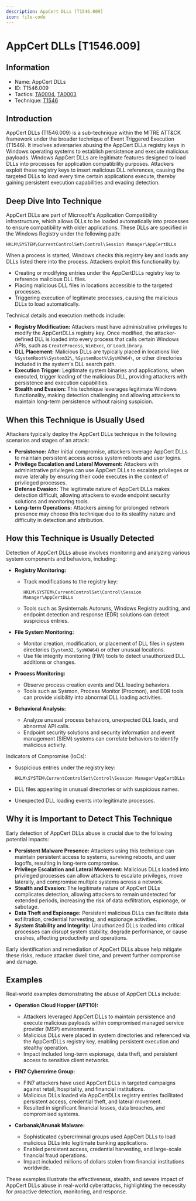 ```yaml
---
description: AppCert DLLs [T1546.009]
icon: file-code
---
```


# AppCert DLLs [T1546.009]

## Information

- Name: AppCert DLLs
- ID: T1546.009
- Tactics: [TA0004](../TA0004/TA0004.md), [TA0003](../TA0003/TA0003.md)
- Technique: [T1546](./T1546.md)

## Introduction

AppCert DLLs (T1546.009) is a sub-technique within the MITRE ATT&CK framework under the broader technique of Event Triggered Execution (T1546). It involves adversaries abusing the AppCert DLLs registry keys in Windows operating systems to establish persistence and execute malicious payloads. Windows AppCert DLLs are legitimate features designed to load DLLs into processes for application compatibility purposes. Attackers exploit these registry keys to insert malicious DLL references, causing the targeted DLLs to load every time certain applications execute, thereby gaining persistent execution capabilities and evading detection.

## Deep Dive Into Technique

AppCert DLLs are part of Microsoft's Application Compatibility infrastructure, which allows DLLs to be loaded automatically into processes to ensure compatibility with older applications. These DLLs are specified in the Windows Registry under the following path:

```
HKLM\SYSTEM\CurrentControlSet\Control\Session Manager\AppCertDLLs
```

When a process is started, Windows checks this registry key and loads any DLLs listed there into the process. Attackers exploit this functionality by:

- Creating or modifying entries under the AppCertDLLs registry key to reference malicious DLL files.
- Placing malicious DLL files in locations accessible to the targeted processes.
- Triggering execution of legitimate processes, causing the malicious DLLs to load automatically.

Technical details and execution methods include:

- **Registry Modification:** Attackers must have administrative privileges to modify the AppCertDLLs registry key. Once modified, the attacker-defined DLL is loaded into every process that calls certain Windows APIs, such as `CreateProcess`, `WinExec`, or `LoadLibrary`.
- **DLL Placement:** Malicious DLLs are typically placed in locations like `%SystemRoot%\System32\`, `%SystemRoot%\SysWOW64\`, or other directories included in the system's DLL search path.
- **Execution Trigger:** Legitimate system binaries and applications, when executed, trigger loading of the malicious DLL, providing attackers with persistence and execution capabilities.
- **Stealth and Evasion:** This technique leverages legitimate Windows functionality, making detection challenging and allowing attackers to maintain long-term persistence without raising suspicion.

## When this Technique is Usually Used

Attackers typically deploy the AppCert DLLs technique in the following scenarios and stages of an attack:

- **Persistence:** After initial compromise, attackers leverage AppCert DLLs to maintain persistent access across system reboots and user logins.
- **Privilege Escalation and Lateral Movement:** Attackers with administrative privileges can use AppCert DLLs to escalate privileges or move laterally by ensuring their code executes in the context of privileged processes.
- **Defense Evasion:** The legitimate nature of AppCert DLLs makes detection difficult, allowing attackers to evade endpoint security solutions and monitoring tools.
- **Long-term Operations:** Attackers aiming for prolonged network presence may choose this technique due to its stealthy nature and difficulty in detection and attribution.

## How this Technique is Usually Detected

Detection of AppCert DLLs abuse involves monitoring and analyzing various system components and behaviors, including:

- **Registry Monitoring:**

  - Track modifications to the registry key:

    ```
    HKLM\SYSTEM\CurrentControlSet\Control\Session Manager\AppCertDLLs
    ```

  - Tools such as Sysinternals Autoruns, Windows Registry auditing, and endpoint detection and response (EDR) solutions can detect suspicious entries.

- **File System Monitoring:**

  - Monitor creation, modification, or placement of DLL files in system directories (`System32`, `SysWOW64`) or other unusual locations.
  - Use file integrity monitoring (FIM) tools to detect unauthorized DLL additions or changes.

- **Process Monitoring:**

  - Observe process creation events and DLL loading behaviors.
  - Tools such as Sysmon, Process Monitor (Procmon), and EDR tools can provide visibility into abnormal DLL loading activities.

- **Behavioral Analysis:**
  - Analyze unusual process behaviors, unexpected DLL loads, and abnormal API calls.
  - Endpoint security solutions and security information and event management (SIEM) systems can correlate behaviors to identify malicious activity.

Indicators of Compromise (IoCs):

- Suspicious entries under the registry key:

  ```
  HKLM\SYSTEM\CurrentControlSet\Control\Session Manager\AppCertDLLs
  ```

- DLL files appearing in unusual directories or with suspicious names.
- Unexpected DLL loading events into legitimate processes.

## Why it is Important to Detect This Technique

Early detection of AppCert DLLs abuse is crucial due to the following potential impacts:

- **Persistent Malware Presence:** Attackers using this technique can maintain persistent access to systems, surviving reboots, and user logoffs, resulting in long-term compromise.
- **Privilege Escalation and Lateral Movement:** Malicious DLLs loaded into privileged processes can allow attackers to escalate privileges, move laterally, and compromise multiple systems across a network.
- **Stealth and Evasion:** The legitimate nature of AppCert DLLs complicates detection, allowing attackers to remain undetected for extended periods, increasing the risk of data exfiltration, espionage, or sabotage.
- **Data Theft and Espionage:** Persistent malicious DLLs can facilitate data exfiltration, credential harvesting, and espionage activities.
- **System Stability and Integrity:** Unauthorized DLLs loaded into critical processes can disrupt system stability, degrade performance, or cause crashes, affecting productivity and operations.

Early identification and remediation of AppCert DLLs abuse help mitigate these risks, reduce attacker dwell time, and prevent further compromise and damage.

## Examples

Real-world examples demonstrating the abuse of AppCert DLLs include:

- **Operation Cloud Hopper (APT10):**

  - Attackers leveraged AppCert DLLs to maintain persistence and execute malicious payloads within compromised managed service provider (MSP) environments.
  - Malicious DLLs were placed in system directories and referenced via the AppCertDLLs registry key, enabling persistent execution and stealthy operation.
  - Impact included long-term espionage, data theft, and persistent access to sensitive client networks.

- **FIN7 Cybercrime Group:**

  - FIN7 attackers have used AppCert DLLs in targeted campaigns against retail, hospitality, and financial institutions.
  - Malicious DLLs loaded via AppCertDLLs registry entries facilitated persistent access, credential theft, and lateral movement.
  - Resulted in significant financial losses, data breaches, and compromised systems.

- **Carbanak/Anunak Malware:**
  - Sophisticated cybercriminal groups used AppCert DLLs to load malicious DLLs into legitimate banking applications.
  - Enabled persistent access, credential harvesting, and large-scale financial fraud operations.
  - Impact included millions of dollars stolen from financial institutions worldwide.

These examples illustrate the effectiveness, stealth, and severe impact of AppCert DLLs abuse in real-world cyberattacks, highlighting the necessity for proactive detection, monitoring, and response.
